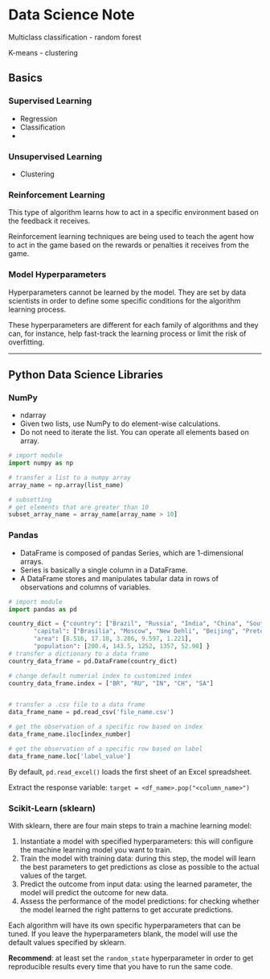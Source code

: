 # Data Science Note

Multiclass classification - random forest

K-means - clustering 

## Basics

### Supervised Learning 

- Regression 
- Classification
- 

### Unsupervised Learning

- Clustering 

### Reinforcement Learning

This type of algorithm learns how to act in a specific environment based on the feedback it receives.

Reinforcement learning techniques are being used to teach the agent how to act in the game based on the rewards or penalties it receives from the game.

### Model Hyperparameters

Hyperparameters cannot be learned by the model. They are set by data scientists in order to define some specific conditions for the algorithm learning process. 

These hyperparameters are different for each family of algorithms and they can, for instance, help fast-track the learning process or limit the risk of overfitting.



---

## Python Data Science Libraries 

### NumPy

- ndarray
- Given two lists, use NumPy to do element-wise calculations. 
- Do not need to iterate the list. You can operate all elements based on array.

```python
# import module
import numpy as np

# transfer a list to a numpy array 
array_name = np.array(list_name)

# subsetting 
# get elements that are greater than 10 
subset_array_name = array_name[array_name > 10]
```

### Pandas 

- DataFrame is composed of pandas Series, which are 1-dimensional arrays.
- Series is basically a single column in a DataFrame. 
- A DataFrame stores and manipulates tabular data in rows of observations and columns of variables.

```python
# import module 
import pandas as pd

country_dict = {"country": ["Brazil", "Russia", "India", "China", "South Africa"],
       "capital": ["Brasilia", "Moscow", "New Dehli", "Beijing", "Pretoria"],
       "area": [8.516, 17.10, 3.286, 9.597, 1.221],
       "population": [200.4, 143.5, 1252, 1357, 52.98] }
# transfer a dictionary to a data frame
country_data_frame = pd.DataFrame(country_dict)

# change default numerial index to customized index 
country_data_frame.index = ["BR", "RU", "IN", "CH", "SA"]


# transfer a .csv file to a data frame 
data_frame_name = pd.read_csv('file_name.csv')

# get the observation of a specific row based on index
data_frame_name.iloc[index_number]

# get the observation of a specific row based on label
data_frame_name.loc['label_value']
```

By default, `pd.read_excel()` loads the first sheet of an Excel spreadsheet.

Extract the response variable: `target = <df_name>.pop("<column_name>")`

### Scikit-Learn (sklearn)

With sklearn, there are four main steps to train a machine learning model: 

1. Instantiate a model with specified hyperparameters: this will configure the machine learning model you want to train.
2. Train the model with training data: during this step, the model will learn the best parameters to get predictions as close as possible to the actual values of the target.
3. Predict the outcome from input data: using the learned parameter, the model will predict the outcome for new data.
4. Assess the performance of the model predictions: for checking whether the model learned the right patterns to get accurate predictions.

Each algorithm will have its own specific hyperparameters that can be tuned. If you leave the hyperparameters blank, the model will use the default values specified by sklearn.

**Recommend**: at least set the `random_state` hyperparameter in order to get reproducible results every time that you have to run the same code.